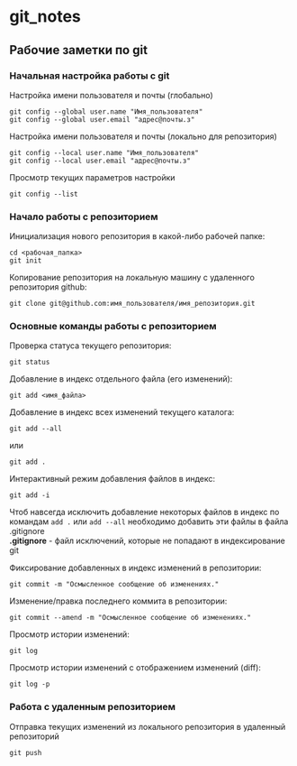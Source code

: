 # git_notes
## Рабочие заметки по git

### Начальная настройка работы с git

Настройка имени пользователя и почты (глобально)

```
git config --global user.name "Имя_пользователя"
git config --global user.email "адрес@почты.з"
```

Настройка имени пользователя и почты (локально для репозитория)

```
git config --local user.name "Имя_пользователя"
git config --local user.email "адрес@почты.з"
```

Просмотр текущих параметров настройки
```
git config --list
```

### Начало работы с репозиторием

Инициализация нового репозитория в какой-либо рабочей папке:

```
cd <рабочая_папка>
git init
```


Копирование репозитория на локальную машину с удаленного репозитория github:
```
git clone git@github.com:имя_пользователя/имя_репозитория.git
```


### Основные команды работы с репозиторием

Проверка статуса текущего репозитория:
```
git status
```


Добавление в индекс отдельного файла (его изменений):
```
git add <имя_файла>
``` 

Добавление в индекс всех изменений текущего каталога:
```
git add --all
```
или
```
git add .
```

Интерактивный режим добавления файлов в индекс:
```
git add -i
```

Чтоб навсегда исключить добавление некоторых файлов в индекс по командам `add .` или `add --all` необходимо добавить эти файлы в файла .gitignore  
**.gitignore** - файл исключений, которые не попадают в индексирование git


Фиксирование добавленных в индекс изменений в репозитории:
```
git commit -m "Осмысленное сообщение об изменениях."
```

Изменение/правка последнего коммита в репозитории:
```
git commit --amend -m "Осмысленное сообщение об изменениях."
```

Просмотр истории изменений:
```
git log
```

Просмотр истории изменений с отображением изменений (diff):
```
git log -p
```


### Работа с удаленным репозиторием

Отправка текущих изменений из локального репозитория в удаленный репозиторий
```
git push
```

